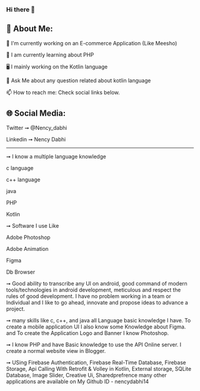 ### Hi there 👋

💫 About Me:
----------------------------------------------------------------------------------------

🛒 I'm currently working on an E-commerce Application (Like Meesho)

👩 I am currently learning about PHP

🖥️ I mainly working on the Kotlin language

💬 Ask Me about any question related about kotlin language

📫 How to reach me: Check social links below.



🌐 Social Media:
----------------------------------------------------------------------------------------

Twitter ➞  @Nency_dabhi

Linkedin ➞ Nency Dabhi


----------------------------------------------------------------------------------------

➞ I know a multiple language knowledge


  c language
  
  c++ language
  
  java 
  
  PHP
  
  Kotlin
  
 ➞ Software I use Like
 
 
  Adobe Photoshop
  
  Adobe Animation
  
  Figma
  
  Db Browser
  
  

➞ Good ability to transcribe any Ul on android, good command of modern tools/technologies in android development, meticulous and respect the rules of good development. I have no problem working in a team or Individual and I like to go ahead, innovate and propose ideas to advance a project.


➞ many skills like c, c++, and java all Language basic knowledge I have. To create a mobile application UI I also know some Knowledge about Figma. and To create the Application Logo and Banner I know Photoshop.


➞  I know PHP and have Basic knowledge to use the API Online server. I create a normal website view in Blogger.


➞ USing Firebase Authentication, Firebase Real-Time Database, Firebase Storage, Api Calling With Retrofit & Volley in Kotlin, External storage, SQLite Database, Image Slider, Creative Ui, Sharedprefrence many other applications are available on My Github ID - nencydabhi14
